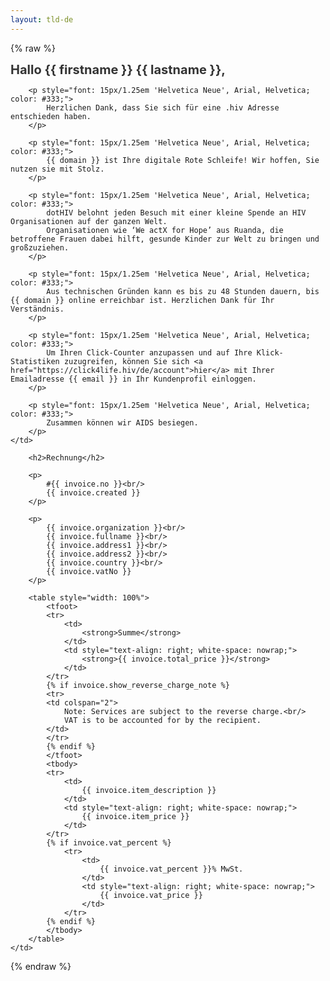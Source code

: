 ```yaml
---
layout: tld-de
---
```


{% raw %}
<tr width="100%">
    <td valign="top" align="left" style="background:#fff; padding: 40px;">
        <h1 style="font-size: 20px; margin: 0; color: #333;">
            Hallo {{ firstname }} {{ lastname }},</h1>
            
        <p style="font: 15px/1.25em 'Helvetica Neue', Arial, Helvetica; color: #333;">
            Herzlichen Dank, dass Sie sich für eine .hiv Adresse entschieden haben.
        </p>
            
        <p style="font: 15px/1.25em 'Helvetica Neue', Arial, Helvetica; color: #333;">
            {{ domain }} ist Ihre digitale Rote Schleife! Wir hoffen, Sie nutzen sie mit Stolz.
        </p>
        
        <p style="font: 15px/1.25em 'Helvetica Neue', Arial, Helvetica; color: #333;">
            dotHIV belohnt jeden Besuch mit einer kleine Spende an HIV Organisationen auf der ganzen Welt. 
            Organisationen wie ‘We actX for Hope’ aus Ruanda, die betroffene Frauen dabei hilft, gesunde Kinder zur Welt zu bringen und großzuziehen.
        </p>
        
        <p style="font: 15px/1.25em 'Helvetica Neue', Arial, Helvetica; color: #333;">
            Aus technischen Gründen kann es bis zu 48 Stunden dauern, bis {{ domain }} online erreichbar ist. Herzlichen Dank für Ihr Verständnis. 
        </p>
        
        <p style="font: 15px/1.25em 'Helvetica Neue', Arial, Helvetica; color: #333;">
            Um Ihren Click-Counter anzupassen und auf Ihre Klick-Statistiken zuzugreifen, können Sie sich <a href="https://click4life.hiv/de/account">hier</a> mit Ihrer Emailadresse {{ email }} in Ihr Kundenprofil einloggen.
        </p>
        
        <p style="font: 15px/1.25em 'Helvetica Neue', Arial, Helvetica; color: #333;">
            Zusammen können wir AIDS besiegen.
        </p>
    </td>
</tr>
<tr width="100%">
    <td valign="top" align="left" style="background:#fff; padding: 40px;">
            
        <h2>Rechnung</h2>
        
        <p>
            #{{ invoice.no }}<br/>
            {{ invoice.created }}
        </p>
        
        <p>
            {{ invoice.organization }}<br/>
            {{ invoice.fullname }}<br/>
            {{ invoice.address1 }}<br/>
            {{ invoice.address2 }}<br/>
            {{ invoice.country }}<br/>
            {{ invoice.vatNo }}
        </p>
        
        <table style="width: 100%">
            <tfoot>
            <tr>
                <td>
                    <strong>Summe</strong>
                </td>
                <td style="text-align: right; white-space: nowrap;">
                    <strong>{{ invoice.total_price }}</strong>
                </td>
            </tr>
            {% if invoice.show_reverse_charge_note %}
            <tr>
            <td colspan="2">
                Note: Services are subject to the reverse charge.<br/>
                VAT is to be accounted for by the recipient.
            </td>
            </tr>
            {% endif %}
            </tfoot>
            <tbody>
            <tr>
                <td>
                    {{ invoice.item_description }}
                </td>
                <td style="text-align: right; white-space: nowrap;">
                    {{ invoice.item_price }}
                </td>
            </tr>
            {% if invoice.vat_percent %}
                <tr>
                    <td>
                        {{ invoice.vat_percent }}% MwSt.
                    </td>
                    <td style="text-align: right; white-space: nowrap;">
                        {{ invoice.vat_price }}
                    </td>
                </tr>
            {% endif %} 
            </tbody>
        </table>
    </td>
</tr>
{% endraw %}
